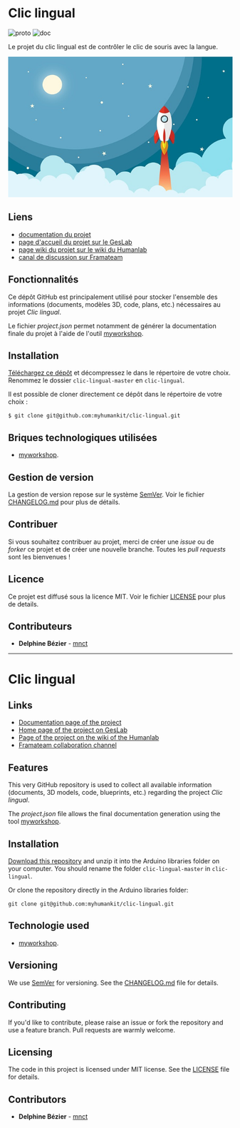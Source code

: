 # Clic lingual
![proto](https://img.shields.io/badge/proto-en%20cours-orange.svg "proto")
![doc](https://img.shields.io/badge/doc-en%20cours-orange.svg "doc")

Le projet du clic lingual est de contrôler le clic de souris avec la langue.

![featured_image](https://raw.githubusercontent.com/myhumankit/myworkshop/master/images/default_featured_image.jpg)

## Liens
 * [documentation du projet](https://docs.humanlab.me/myhumankit/clic-lingual)
 * [page d'accueil du projet sur le GesLab](https://rennes.humanlab.me/projet/clic-lingual/)
 * [page wiki du projet sur le wiki du Humanlab](http://wikilab.myhumankit.org/index.php?title=Projets:Clic_lingual)
 * [canal de discussion sur Framateam](https://framateam.org/myhumankit/channels/clic-lingual)

## Fonctionnalités
Ce dépôt GitHub est principalement utilisé pour stocker l'ensemble des informations (documents, modèles 3D, code, plans, etc.) nécessaires au projet _Clic lingual_.

Le fichier _project.json_ permet notamment de générer la documentation finale du projet à l'aide de l'outil [myworkshop](https://github.com/myhumankit/myworkshop).

## Installation
[Téléchargez ce dépôt](https://github.com/myhumankit/clic-lingual/archive/master.zip) et décompressez le dans le répertoire de votre choix. Renommez le dossier `clic-lingual-master` en `clic-lingual`.

Il est possible de cloner directement ce dépôt dans le répertoire de votre choix :

```
$ git clone git@github.com:myhumankit/clic-lingual.git
```

## Briques technologiques utilisées
 * [myworkshop](https://github.com/myhumankit/myworkshop).

## Gestion de version
La gestion de version repose sur le système [SemVer](http://semver.org/). Voir le fichier [CHANGELOG.md](CHANGELOG.md) pour plus de détails.

## Contribuer
Si vous souhaitez contribuer au projet, merci de créer une _issue_ ou de _forker_ ce projet et de créer une nouvelle branche. Toutes les _pull requests_ sont les bienvenues !

## Licence
Ce projet est diffusé sous la licence MIT. Voir le fichier [LICENSE](LICENSE) pour plus de details.

## Contributeurs
 * **Delphine Bézier** - [mnct](https://github.com/mnct)

---

# Clic lingual

## Links
 * [Documentation page of the project](https://docs.humanlab.me/myhumankit/clic-lingual)
 * [Home page of the project on GesLab](https://rennes.humanlab.me/projet/clic-lingual/)
 * [Page of the project on the wiki of the Humanlab](http://wikilab.myhumankit.org/index.php?title=Projets:Clic_lingual)
 * [Framateam collaboration channel](https://framateam.org/myhumankit/channels/clic-lingual)

## Features
This very GitHub repository is used to collect all available information (documents, 3D models, code, blueprints, etc.) regarding the project _Clic lingual_.

The _project.json_ file allows the final documentation generation using the tool [myworkshop](https://github.com/myhumankit/myworkshop).

## Installation
[Download this repository](https://github.com/myhumankit/clic-lingual/archive/master.zip) and unzip it into the Arduino libraries folder on your computer. You should rename the folder `clic-lingual-master` in `clic-lingual`.

Or clone the repository directly in the Arduino libraries folder:

```
git clone git@github.com:myhumankit/clic-lingual.git
```

## Technologie used
 * [myworkshop](https://github.com/myhumankit/myworkshop).

## Versioning
We use [SemVer](http://semver.org/) for versioning. See the [CHANGELOG.md](CHANGELOG.md) file for details.

## Contributing
If you'd like to contribute, please raise an issue or fork the repository and use a feature branch. Pull requests are warmly welcome.

## Licensing
The code in this project is licensed under MIT license. See the [LICENSE](LICENSE) file for details.

## Contributors
 * **Delphine Bézier** - [mnct](https://github.com/mnct)
